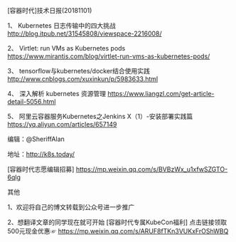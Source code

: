 [容器时代]技术日报(20181101)
	
  1、   Kubernetes 日志传输中的四大挑战
		  http://blog.itpub.net/31545808/viewspace-2216008/    
      
  2、    Virtlet: run VMs as Kubernetes pods
	     https://www.mirantis.com/blog/virtlet-run-vms-as-kubernetes-pods/
        
  3、    tensorflow与kubernetes/docker结合使用实践 
 		   http://www.cnblogs.com/xuxinkun/p/5983633.html
    
  4、	   深入解析 kubernetes 资源管理 
		   https://www.liangzl.com/get-article-detail-5056.html
       
  5、    阿里云容器服务Kubernetes之Jenkins X（1）-安装部署实践篇
		   https://yq.aliyun.com/articles/657149
       
编辑：@SheriffAlan

地址：http://k8s.today/

[容器时代志愿编辑招募] https://mp.weixin.qq.com/s/BVBzWx_u1xfwSZGTO-6qlg

其他

1、欢迎将自己的博文转载到公众号进一步推广

2、想翻译文章的同学现在就可开始
[容器时代专属KubeCon福利] 点击链接领取500元现金优惠☞ https://mp.weixin.qq.com/s/ARUF8fTKn3VUKxFrOShWBQ
